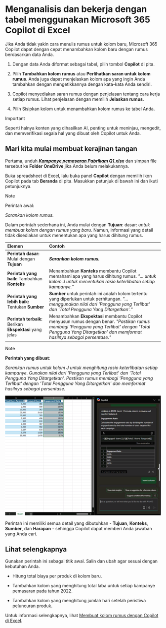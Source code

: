 # Menganalisis dan bekerja dengan tabel menggunakan Microsoft 365 Copilot di Excel

Jika Anda tidak yakin cara menulis rumus untuk kolom baru, Microsoft 365 Copilot dapat dengan cepat menambahkan kolom baru dengan rumus berdasarkan data Anda.

1. Dengan data Anda diformat sebagai tabel, pilih tombol **Copilot** di pita.

1. Pilih **Tambahkan kolom rumus** atau **Perlihatkan saran untuk kolom rumus**. Anda juga dapat menjelaskan kolom apa yang ingin Anda tambahkan dengan mengetikkannya dengan kata-kata Anda sendiri.

1. Copilot menyediakan saran rumus dengan penjelasan tentang cara kerja setiap rumus. Lihat penjelasan dengan memilih **Jelaskan rumus**.

1. Pilih Sisipkan kolom untuk menambahkan kolom rumus ke tabel Anda.

> [!IMPORTANT]
> Seperti halnya konten yang dihasilkan AI, penting untuk meninjau, mengedit, dan memverifikasi segala hal yang dibuat oleh Copilot untuk Anda.

## Mari kita mulai membuat kerajinan tangan

Pertama, unduh **_[Kampanye pemasaran Pabrikam Q1.xlsx](https://go.microsoft.com/fwlink/?linkid=2269124)_** dan simpan file tersebut ke **Folder OneDrive** jika Anda belum melakukannya.

Buka spreadsheet di Excel, lalu buka panel **Copilot** dengan memilih ikon Copilot pada tab **Beranda** di pita. Masukkan petunjuk di bawah ini dan ikuti petunjuknya.

> [!NOTE]
> Perintah awal:
>
> _Sarankan kolom rumus._

Dalam perintah sederhana ini, Anda mulai dengan **Tujuan**: dasar: _untuk membuat kolom dengan rumus yang baru._ Namun, informasi yang detail tidak disediakan untuk menentukan apa yang harus dihitung rumus.  

| Elemen | Contoh |
| :------ | :------- |
| **Perintah dasar:** Mulai dengan **Tujuan** | **_Sarankan kolom rumus._** |
| **Perintah yang baik:** Tambahkan **Konteks** | Menambahkan **Konteks** membantu Copilot memahami apa yang harus dihitung rumus. _"... untuk kolom J untuk menentukan rasio keterlibatan setiap kampanye."_ |
| **Perintah yang lebih baik:** Tentukan **Sumber** | **Sumber** untuk perintah ini adalah kolom tertentu yang diperlukan untuk perhitungan. _"... menggunakan nilai dari 'Pengguna yang Terlibat' dan 'Total Pengguna Yang Ditargetkan'."_ |
| **Perintah terbaik:** Berikan **Ekspektasi** yang jelas | Menambahkan **Ekspektasi** membantu Copilot menyusun rumus dengan benar. _"Pastikan rumus membagi 'Pengguna yang Terlibat' dengan 'Total Pengguna Yang Ditargetkan' dan memformat hasilnya sebagai persentase."_ |

> [!NOTE]  
> **Perintah yang dibuat**:  
>
> _Sarankan rumus untuk kolom J untuk menghitung rasio keterlibatan setiap kampanye. Gunakan nilai dari 'Pengguna yang Terlibat' dan 'Total Pengguna Yang Ditargetkan'. Pastikan rumus membagi 'Pengguna yang Terlibat' dengan 'Total Pengguna Yang Ditargetkan' dan memformat hasilnya sebagai persentase._  

![Cuplikan layar hasil perintah yang dibuat menggunakan Copilot di Excel.](../media/ask_copilot-explain-formula-results-excel.png)

Perintah ini memiliki semua detail yang dibutuhkan - **Tujuan**, **Konteks**, **Sumber**, dan **Harapan** - sehingga Copilot dapat memberi Anda jawaban yang Anda cari.

## Lihat selengkapnya

Gunakan perintah ini sebagai titik awal. Salin dan ubah agar sesuai dengan kebutuhan Anda.

- Hitung total biaya per produk di kolom baru.

- Tambahkan kolom yang menghitung total laba untuk setiap kampanye pemasaran pada tahun 2022.

- Tambahkan kolom yang menghitung jumlah hari setelah peristiwa peluncuran produk.

Untuk informasi selengkapnya, lihat [Membuat kolom rumus dengan Copilot di Excel](https://support.microsoft.com/office/generate-formula-columns-with-copilot-in-excel-d866d926-9791-4e5f-be2a-c6dd9e587a47).
